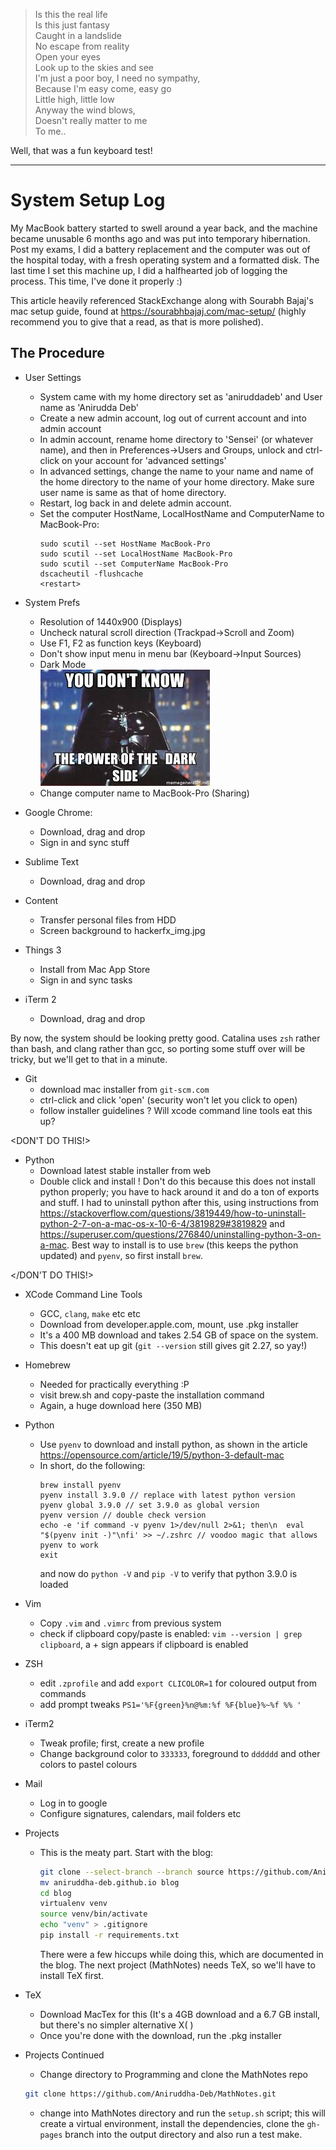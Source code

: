 > Is this the real life  
> Is this just fantasy  
> Caught in a landslide  
> No escape from reality  
> Open your eyes  
> Look up to the skies and see  
> I'm just a poor boy, I need no sympathy,  
> Because I'm easy come, easy go  
> Little high, little low  
> Anyway the wind blows,  
> Doesn't really matter to me  
> To me..  

Well, that was a fun keyboard test!

----------------------------

# System Setup Log

My MacBook battery started to swell around a year back, and the machine 
became unusable 6 months ago and was put into temporary hibernation. Post my 
exams, I did a battery replacement and the computer was out of the hospital 
today, with a fresh operating system and a formatted disk. The last time I set 
this machine up, I did a halfhearted job of logging the process. This time, I've
done it properly :)

This article heavily referenced StackExchange along with Sourabh Bajaj's mac 
setup guide, found at https://sourabhbajaj.com/mac-setup/ (highly recommend 
you to give that a read, as that is more polished).

## The Procedure

- User Settings
	- System came with my home directory set as 'aniruddadeb' and User name as 
	  'Anirudda Deb'
	- Create a new admin account, log out of current account and into admin account
	- In admin account, rename home directory to 'Sensei' (or whatever name), 
	  and then in Preferences->Users and Groups, unlock and ctrl-click on your 
	  account for 'advanced settings'
	- In advanced settings, change the name to your name and name of the home 
	  directory to the name of your home directory. Make sure user name is same 
	  as that of home directory.
	- Restart, log back in and delete admin account.
	- Set the computer HostName, LocalHostName and ComputerName to MacBook-Pro:
	  ```
	  sudo scutil --set HostName MacBook-Pro
	  sudo scutil --set LocalHostName MacBook-Pro
	  sudo scutil --set ComputerName MacBook-Pro
	  dscacheutil -flushcache
	  <restart>
	  ```

- System Prefs
	- Resolution of 1440x900 (Displays)
	- Uncheck natural scroll direction (Trackpad->Scroll and Zoom)
	- Use F1, F2 as function keys (Keyboard)
	- Don't show input menu in menu bar (Keyboard->Input Sources)
	- Dark Mode  
	![dark side meme](darkside.jpeg)
	- Change computer name to MacBook-Pro (Sharing)

- Google Chrome:
	- Download, drag and drop
	- Sign in and sync stuff

- Sublime Text
	- Download, drag and drop

- Content
	- Transfer personal files from HDD
	- Screen background to hackerfx_img.jpg

- Things 3
	- Install from Mac App Store
	- Sign in and sync tasks
	
- iTerm 2
	- Download, drag and drop

By now, the system should be looking pretty good. Catalina uses `zsh` rather than 
bash, and clang rather than gcc, so porting some stuff over will be tricky, but 
we'll get to that in a minute.

- Git
	- download mac installer from `git-scm.com`
	- ctrl-click and click 'open' (security won't let you click to open)
	- follow installer guidelines
	? Will xcode command line tools eat this up?

\<DON'T DO THIS!\>
- Python
	- Download latest stable installer from web
	- Double click and install
	! Don't do this because this does not install python properly; you have to 
	  hack around it and do a ton of exports and stuff. I had to uninstall
	  python after this, using instructions from https://stackoverflow.com/questions/3819449/how-to-uninstall-python-2-7-on-a-mac-os-x-10-6-4/3819829#3819829
	  and https://superuser.com/questions/276840/uninstalling-python-3-on-a-mac. 
	  Best way to install is to use `brew` (this keeps the python updated) and 
	  `pyenv`, so first install `brew`.

\</DON'T DO THIS!\>

- XCode Command Line Tools
	- GCC, `clang`, `make` etc etc
	- Download from developer.apple.com, mount, use .pkg installer
	- It's a 400 MB download and takes 2.54 GB of space on the system.
	* This doesn't eat up git (`git --version` still gives git 2.27, so yay!)

- Homebrew
	- Needed for practically everything :P
	- visit brew.sh and copy-paste the installation command
	- Again, a huge download here (350 MB)

- Python
	- Use `pyenv` to download and install python, as shown in the article https://opensource.com/article/19/5/python-3-default-mac
	- In short, do the following:
	  ```
	  brew install pyenv
	  pyenv install 3.9.0 // replace with latest python version
	  pyenv global 3.9.0 // set 3.9.0 as global version
	  pyenv version // double check version
	  echo -e 'if command -v pyenv 1>/dev/null 2>&1; then\n  eval "$(pyenv init -)"\nfi' >> ~/.zshrc // voodoo magic that allows pyenv to work
	  exit
	  ```
	  and now do `python -V` and `pip -V` to verify that python 3.9.0 is loaded

- Vim
	- Copy `.vim` and `.vimrc` from previous system
	- check if clipboard copy/paste is enabled: `vim --version | grep clipboard`, 
	  a + sign appears if clipboard is enabled

- ZSH
	- edit `.zprofile` and add `export CLICOLOR=1` for coloured output from commands
	- add prompt tweaks `PS1='%F{green}%n@%m:%f %F{blue}%~%f %% '`

- iTerm2
	- Tweak profile; first, create a new profile
	- Change background color to `333333`, foreground to `dddddd` and other colors
	  to pastel colours

- Mail
	- Log in to google
	- Configure signatures, calendars, mail folders etc

- Projects
	- This is the meaty part. Start with the blog:
	  ```bash
	  git clone --select-branch --branch source https://github.com/Aniruddha-Deb/aniruddha-deb.github.io 
	  mv aniruddha-deb.github.io blog
	  cd blog
	  virtualenv venv
	  source venv/bin/activate
	  echo "venv" > .gitignore
	  pip install -r requirements.txt
	  ```
	  There were a few hiccups while doing this, which are documented in the 
	  blog. The next project (MathNotes) needs TeX, so we'll have to install 
	  TeX first.

- TeX
	- Download MacTex for this (It's a 4GB download and a 6.7 GB install, but 
	  there's no simpler alternative X( )
	- Once you're done with the download, run the .pkg installer

- Projects Continued
	- Change directory to Programming and clone the MathNotes repo 
	```bash
	git clone https://github.com/Aniruddha-Deb/MathNotes.git
	```
	- change into MathNotes directory and run the `setup.sh` script; this will 
	  create a virtual environment, install the dependencies, clone the `gh-pages` 
	  branch into the output directory and also run a test make.


